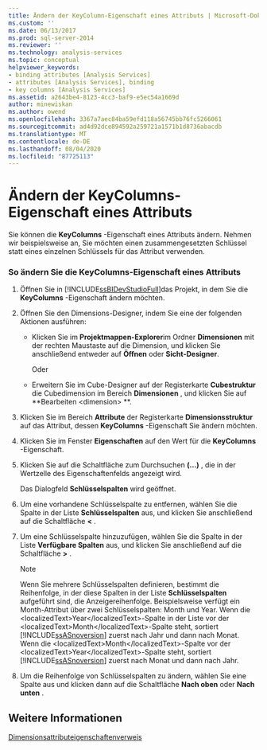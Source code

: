 ```yaml
---
title: Ändern der KeyColumn-Eigenschaft eines Attributs | Microsoft-Dokumentation
ms.custom: ''
ms.date: 06/13/2017
ms.prod: sql-server-2014
ms.reviewer: ''
ms.technology: analysis-services
ms.topic: conceptual
helpviewer_keywords:
- binding attributes [Analysis Services]
- attributes [Analysis Services], binding
- key columns [Analysis Services]
ms.assetid: a2643be4-8123-4cc3-baf9-e5ec54a1669d
author: minewiskan
ms.author: owend
ms.openlocfilehash: 3367a7aec84ba59efd118a56745bb76fc5266061
ms.sourcegitcommit: ad4d92dce894592a259721a1571b1d8736abacdb
ms.translationtype: MT
ms.contentlocale: de-DE
ms.lasthandoff: 08/04/2020
ms.locfileid: "87725113"
---
```

# <a name="modify-the-keycolumn-property-of-an-attribute"></a>Ändern der KeyColumns-Eigenschaft eines Attributs
  Sie können die **KeyColumns** -Eigenschaft eines Attributs ändern. Nehmen wir beispielsweise an, Sie möchten einen zusammengesetzten Schlüssel statt eines einzelnen Schlüssels für das Attribut verwenden.  
  
### <a name="to-modify-the-keycolumns-property-of-an-attribute"></a>So ändern Sie die KeyColumns-Eigenschaft eines Attributs  
  
1.  Öffnen Sie in [!INCLUDE[ssBIDevStudioFull](../../includes/ssbidevstudiofull-md.md)]das Projekt, in dem Sie die **KeyColumns** -Eigenschaft ändern möchten.  
  
2.  Öffnen Sie den Dimensions-Designer, indem Sie eine der folgenden Aktionen ausführen:  
  
    -   Klicken Sie im **Projektmappen-Explorer**im Ordner **Dimensionen** mit der rechten Maustaste auf die Dimension, und klicken Sie anschließend entweder auf **Öffnen** oder **Sicht-Designer**.  
  
         Oder  
  
    -   Erweitern Sie im Cube-Designer auf der Registerkarte **Cubestruktur** die Cubedimension im Bereich **Dimensionen** , und klicken Sie auf **Bearbeiten \<dimension> **.  
  
3.  Klicken Sie im Bereich **Attribute** der Registerkarte **Dimensionsstruktur** auf das Attribut, dessen **KeyColumns** -Eigenschaft Sie ändern möchten.  
  
4.  Klicken Sie im Fenster **Eigenschaften** auf den Wert für die **KeyColumns** -Eigenschaft.  
  
5.  Klicken Sie auf die Schaltfläche zum Durchsuchen **(...)** , die in der Wertzelle des Eigenschaftenfelds angezeigt wird.  
  
     Das Dialogfeld **Schlüsselspalten** wird geöffnet.  
  
6.  Um eine vorhandene Schlüsselspalte zu entfernen, wählen Sie die Spalte in der Liste **Schlüsselspalten** aus, und klicken Sie anschließend auf die Schaltfläche **\<** .  
  
7.  Um eine Schlüsselspalte hinzuzufügen, wählen Sie die Spalte in der Liste **Verfügbare Spalten** aus, und klicken Sie anschließend auf die Schaltfläche **>** .  
  
    > [!NOTE]  
    >  Wenn Sie mehrere Schlüsselspalten definieren, bestimmt die Reihenfolge, in der diese Spalten in der Liste **Schlüsselspalten** aufgeführt sind, die Anzeigereihenfolge. Beispielsweise verfügt ein <localizedText>Month</localizedText>-Attribut über zwei Schlüsselspalten: <localizedText>Month</localizedText> und <localizedText>Year</localizedText>. Wenn die &lt;localizedText&gt;Year&lt;/localizedText&gt;-Spalte in der Liste vor der &lt;localizedText&gt;Month&lt;/localizedText&gt;-Spalte steht, sortiert [!INCLUDE[ssASnoversion](../../includes/ssasnoversion-md.md)] zuerst nach Jahr und dann nach Monat. Wenn die &lt;localizedText&gt;Month&lt;/localizedText&gt;-Spalte vor der &lt;localizedText&gt;Year&lt;/localizedText&gt;-Spalte steht, sortiert [!INCLUDE[ssASnoversion](../../includes/ssasnoversion-md.md)] zuerst nach Monat und dann nach Jahr.  
  
8.  Um die Reihenfolge von Schlüsselspalten zu ändern, wählen Sie eine Spalte aus und klicken dann auf die Schaltfläche **Nach oben** oder **Nach unten** .  
  
## <a name="see-also"></a>Weitere Informationen  
 [Dimensionsattributeigenschaftenverweis](dimension-attribute-properties-reference.md)  
  
  
